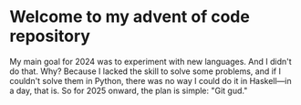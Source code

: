 # Welcome to my advent of code repository
My main goal for 2024 was to experiment with new languages. And I didn't do that.
Why? Because I lacked the skill to solve some problems, and if I couldn't solve 
them in Python, there was no way I could do it in Haskell—in a day, that is.
So for 2025 onward, the plan is simple: "Git gud."

